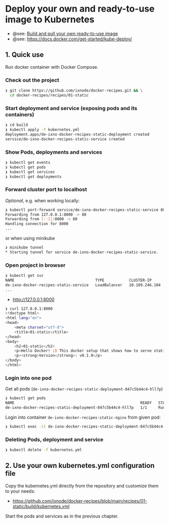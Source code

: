 # Deploy your own and ready-to-use image to Kubernetes

* @see: [Build and pull your own ready-to-use image](../../build/README.md)
* @see: https://docs.docker.com/get-started/kube-deploy/

## 1. Quick use

Run docker container with Docker Compose.

### Check out the project

```bash
❯ git clone https://github.com/ixnode/docker-recipes.git && \
  cd docker-recipes/recipes/01-static
```

### Start deployment and service (exposing pods and its containers)

```bash
❯ cd build
❯ kubectl apply -f kubernetes.yml
deployment.apps/de-ixno-docker-recipes-static-deployment created
service/de-ixno-docker-recipes-static-service created
```

### Show Pods, deployments and services

```bash
❯ kubectl get events
❯ kubectl get pods
❯ kubectl get services
❯ kubectl get deployments
```

### Forward cluster port to localhost

_Optional_, e.g. when working locally:

```bash
❯ kubectl port-forward service/de-ixno-docker-recipes-static-service 8000:8000
Forwarding from 127.0.0.1:8000 -> 80
Forwarding from [::1]:8000 -> 80
Handling connection for 8000
...
```

or when using minikube

```bash
❯ minikube tunnel
* Starting tunnel for service de-ixno-docker-recipes-static-service.
```

### Open project in browser

```bash
❯ kubectl get svc
NAME                                    TYPE           CLUSTER-IP       EXTERNAL-IP   PORT(S)          AGE
de-ixno-docker-recipes-static-service   LoadBalancer   10.109.246.104   127.0.0.1     8000:30001/TCP   4m23s
...
```

* http://127.0.0.1:8000

```bash
❯ curl 127.0.0.1:8000
<!doctype html>
<html lang="en">
<head>
    <meta charset="utf-8">
    <title>01-static</title>
</head>
<body>
    <h2>01-static</h2>
    <p>Hello Docker! :) This docker setup that shows how to serve static pages in docker.</p>
    <p><strong>Version</strong>: v0.1.0</p>
</body>
</html>
```

### Login into one pod

Get all pods (`de-ixno-docker-recipes-static-deployment-847c5b44c4-hll7p`)

```bash
❯ kubectl get pods
NAME                                                        READY   STATUS    RESTARTS   AGE
de-ixno-docker-recipes-static-deployment-847c5b44c4-hll7p   1/1     Running   0          2m
```

Login into container `de-ixno-docker-recipes-static-nginx` from given pod:

```bash
❯ kubectl exec -it de-ixno-docker-recipes-static-deployment-847c5b44c4-hll7p -c de-ixno-docker-recipes-static-nginx -- /bin/bash
```

### Deleting Pods, deployment and service

```bash
❯ kubectl delete -f kubernetes.yml
```

## 2. Use your own kubernetes.yml configuration file

Copy the kubernetes.yml directly from the repository and
customize them to your needs:

* https://github.com/ixnode/docker-recipes/blob/main/recipes/01-static/build/kubernetes.yml

Start the pods and services as in the previous chapter.
